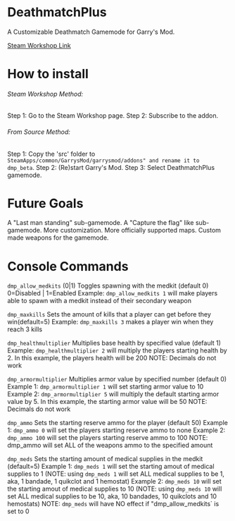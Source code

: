 # DeathmatchPlus
A Customizable Deathmatch Gamemode for Garry's Mod.


[Steam Workshop Link](http://steamcommunity.com/sharedfiles/filedetails/?id=899508479)

# How to install

###### Steam Workshop Method:
Step 1: Go to the Steam Workshop page.
Step 2: Subscribe to the addon.

###### From Source Method:
Step 1: Copy the 'src' folder to `SteamApps/common/GarrysMod/garrysmod/addons" and rename it to dmp_beta`.
Step 2: (Re)start Garry's Mod.
Step 3: Select DeathmatchPlus gamemode.



# Future Goals

A "Last man standing" sub-gamemode.
A "Capture the flag" like sub-gamemode.
More customization.
More officially supported maps.
Custom made weapons for the gamemode.

# Console Commands

`dmp_allow_medkits` (0|1)
Toggles spawning with the medkit (default 0)
0=Disabled | 1=Enabled
Example: `dmp_allow_medkits 1` will make players able to spawn with a medkit instead of their secondary weapon

`dmp_maxkills`
Sets the amount of kills that a player can get before they win(default=5)
Example: `dmp_maxkills 3` makes a player win when they reach 3 kills

`dmp_healthmultiplier`
Multiplies base health by specified value (default 1)
Example: `dmp_healthmultiplier 2` will multiply the players starting health by 2. In this example, the players health will be 200
NOTE: Decimals do not work

`dmp_armormultiplier`
Multiplies armor value by specified number (default 0)
Example 1: `dmp_armormultiplier 1` will set starting armor value to 10
Example 2: `dmp_armormultiplier 5` will multiply the default starting armor value by 5. In this example, the starting armor value will be 50
NOTE: Decimals do not work

`dmp_ammo`
Sets the starting reserve ammo for the player (default 50)
Example 1: `dmp_ammo 0` will set the players starting reserve ammo to none
Example 2: `dmp_ammo 100` will set the players starting reserve ammo to 100
NOTE: dmp_ammo will set ALL of the weapons ammo to the specified amount

`dmp_meds`
Sets the starting amount of medical supplies in the medkit (default=5)
Example 1: `dmp_meds 1` will set the starting amout of medical supplies to 1 (NOTE: using `dmp_meds 1` will set ALL medical supplies to be 1, aka, 1 bandade, 1 quikclot and 1 hemostat)
Example 2: `dmp_meds 10` will set the starting amout of medical supplies to 10 (NOTE: using `dmp_meds 10` will set ALL medical supplies to be 10, aka, 10 bandades, 10 quikclots and 10 hemostats)
NOTE: `dmp_meds` will have NO effect if "dmp_allow_medkits` is set to 0
